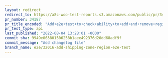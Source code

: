 ```yaml
---
layout: redirect
redirect_to: https://a8c-woo-test-reports.s3.amazonaws.com/public/pr/34187/api/index.html
pr_number: 34187
pr_title_encoded: "Add+e2e+test+to+check+ability+to+add+and+remove+regions+from+shipping%E2%80%A6"
pr_test_type: api
last_published: "2022-08-04 13:28:01 +0000"
commit_sha: 9949e063801506258b1aee492376d20dd68adf9f
commit_message: "Add changelog file"
branch_name: e2e/32016-add-shipping-zone-region-e2e-test
---
```

